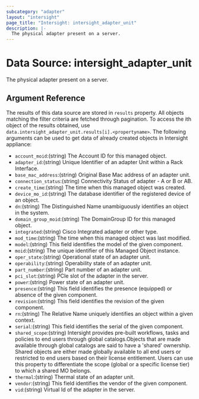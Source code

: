 ```yaml
---
subcategory: "adapter"
layout: "intersight"
page_title: "Intersight: intersight_adapter_unit"
description: |-
  The physical adapter present on a server.
---
```


# Data Source: intersight_adapter_unit
The physical adapter present on a server.
## Argument Reference
The results of this data source are stored in `results` property.
All objects matching the filter criteria are fetched through pagination.
To access the ith object of the results obtained, use `data.intersight_adapter_unit.results[i].<propertyname>`.
The following arguments can be used to get data of already created objects in Intersight appliance:
* `account_moid`:(string) The Account ID for this managed object. 
* `adapter_id`:(string) Unique Identifier of an adapter Unit within a Rack Interface. 
* `base_mac_address`:(string) Original Base Mac address of an adapter unit. 
* `connection_status`:(string) Connectivity Status of adapter - A or B or AB. 
* `create_time`:(string) The time when this managed object was created. 
* `device_mo_id`:(string) The database identifier of the registered device of an object. 
* `dn`:(string) The Distinguished Name unambiguously identifies an object in the system. 
* `domain_group_moid`:(string) The DomainGroup ID for this managed object. 
* `integrated`:(string) Cisco Integrated adapter or other type. 
* `mod_time`:(string) The time when this managed object was last modified. 
* `model`:(string) This field identifies the model of the given component. 
* `moid`:(string) The unique identifier of this Managed Object instance. 
* `oper_state`:(string) Operational state of an adapter unit. 
* `operability`:(string) Operability state of an adapter unit. 
* `part_number`:(string) Part number of an adapter unit. 
* `pci_slot`:(string) PCIe slot of the adapter in the server. 
* `power`:(string) Power state of an adapter unit. 
* `presence`:(string) This field identifies the presence (equipped) or absence of the given component. 
* `revision`:(string) This field identifies the revision of the given component. 
* `rn`:(string) The Relative Name uniquely identifies an object within a given context. 
* `serial`:(string) This field identifies the serial of the given component. 
* `shared_scope`:(string) Intersight provides pre-built workflows, tasks and policies to end users through global catalogs.Objects that are made available through global catalogs are said to have a 'shared' ownership. Shared objects are either made globally available to all end users or restricted to end users based on their license entitlement. Users can use this property to differentiate the scope (global or a specific license tier) to which a shared MO belongs. 
* `thermal`:(string) Thermal state of an adapter unit. 
* `vendor`:(string) This field identifies the vendor of the given component. 
* `vid`:(string) Virtual Id of the adapter in the server. 
 